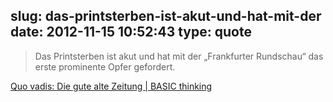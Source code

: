 slug: das-printsterben-ist-akut-und-hat-mit-der
date: 2012-11-15 10:52:43
type: quote
---

> Das Printsterben ist akut und hat mit der „Frankfurter Rundschau“ das erste prominente Opfer gefordert.

[Quo vadis: Die gute alte Zeitung | BASIC thinking](http://www.basicthinking.de/blog/2012/11/14/quo-vadis-die-gute-alte-zeitung/)
